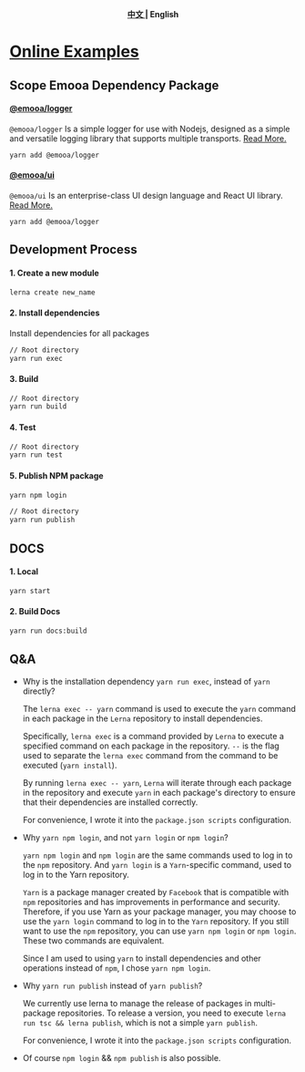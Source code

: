 <p align="center"><b> <a href="./README.md"> 中文 </a> | English </b></p>

# [Online Examples](https://docs.emooa.com/en-US)

## Scope Emooa Dependency Package

#### [@emooa/logger](/packages/logger/README.md)

`@emooa/logger` Is a simple logger for use with Nodejs, designed as a simple and versatile logging library that supports multiple transports. [Read More.](/packages/logger/README.md)

```
yarn add @emooa/logger
```

#### [@emooa/ui](/packages/ui/README.md)

`@emooa/ui` Is an enterprise-class UI design language and React UI library. [Read More.](/packages/ui/README.md)

```
yarn add @emooa/logger
```

## Development Process

#### 1. Create a new module

```bash
lerna create new_name
```

#### 2. Install dependencies

Install dependencies for all packages

```bash
// Root directory
yarn run exec
```

#### 3. Build

```bash
// Root directory
yarn run build
```

#### 4. Test

```bash
// Root directory
yarn run test
```

#### 5. Publish NPM package

```bash
yarn npm login

// Root directory
yarn run publish
```

## DOCS

#### 1. Local
```bash
yarn start
```


#### 2. Build Docs
```bash
yarn run docs:build
```


## Q&A

- Why is the installation dependency `yarn run exec`, instead of `yarn` directly?

  The `lerna exec -- yarn` command is used to execute the `yarn` command in each package in the `Lerna` repository to install dependencies.

  Specifically, `lerna exec` is a command provided by `Lerna` to execute a specified command on each package in the repository. `--` is the flag used to separate the `lerna exec` command from the command to be executed (`yarn install`).

  By running `lerna exec -- yarn`, `Lerna` will iterate through each package in the repository and execute `yarn` in each package's directory to ensure that their dependencies are installed correctly.

  For convenience, I wrote it into the `package.json scripts` configuration.

- Why `yarn npm login`, and not `yarn login` or `npm login`?

  `yarn npm login` and `npm login` are the same commands used to log in to the `npm` repository. And `yarn login` is a `Yarn`-specific command, used to log in to the Yarn repository.

  `Yarn` is a package manager created by `Facebook` that is compatible with `npm` repositories and has improvements in performance and security. Therefore, if you use Yarn as your package manager, you may choose to use the `yarn login` command to log in to the `Yarn` repository. If you still want to use the `npm` repository, you can use `yarn npm login` or `npm login`. These two commands are equivalent.

  Since I am used to using `yarn` to install dependencies and other operations instead of `npm`, I chose `yarn npm login`.

- Why `yarn run publish` instead of `yarn publish`?

  We currently use lerna to manage the release of packages in multi-package repositories. To release a version, you need to execute `lerna run tsc && lerna publish`, which is not a simple `yarn publish`.

  For convenience, I wrote it into the `package.json scripts` configuration.

- Of course `npm login` && `npm publish` is also possible.